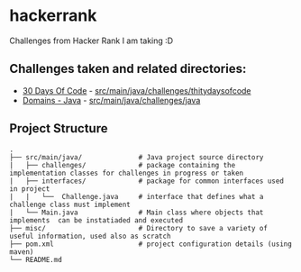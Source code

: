 # hackerrank
Challenges from Hacker Rank I am taking :D

## Challenges taken and related directories:
- [30 Days Of Code](https://www.hackerrank.com/domains/tutorials/30-days-of-code) - [src/main/java/challenges/thitydaysofcode](src/main/java/challenges/thitydaysofcode)
- [Domains - Java](https://www.hackerrank.com/domains/java) - [src/main/java/challenges/java](src/main/java/challenges/java)

## Project Structure
    .
    ├── src/main/java/              # Java project source directory
    |   ├── challenges/             # package containing the implementation classes for challenges in progress or taken
    |   ├── interfaces/             # package for common interfaces used in project
    |   |   └──  Challenge.java     # interface that defines what a challenge class must implement  
    |   └── Main.java               # Main class where objects that implements  can be instatiaded and executed
    ├── misc/                       # Directory to save a variety of useful information, used also as scratch
    ├── pom.xml                     # project configuration details (using maven)
    └── README.md